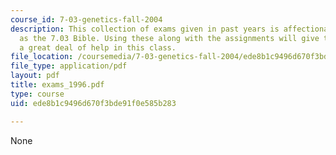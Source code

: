 ```yaml
---
course_id: 7-03-genetics-fall-2004
description: This collection of exams given in past years is affectionately known
  as the 7.03 Bible. Using these along with the assignments will give the student
  a great deal of help in this class.
file_location: /coursemedia/7-03-genetics-fall-2004/ede8b1c9496d670f3bde91f0e585b283_exams_1996.pdf
file_type: application/pdf
layout: pdf
title: exams_1996.pdf
type: course
uid: ede8b1c9496d670f3bde91f0e585b283

---
```

None